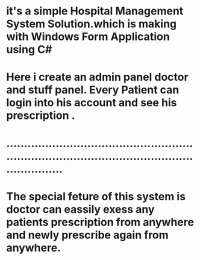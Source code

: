 # it's a simple Hospital Management System Solution.which is making with Windows Form Application using C# 
# Here i create an admin panel doctor and stuff panel. Every Patient can login into his account and see his prescription .
# ..........................................................................................................................
# The special feture of this system is doctor can eassily exess any patients prescription from anywhere and newly prescribe again from anywhere.

